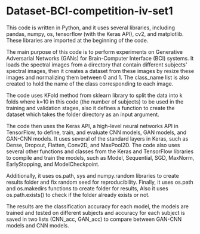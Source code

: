 # Dataset-BCI-competition-iv-set1
This code is written in Python, and it uses several libraries, including pandas, numpy, os, tensorflow (with the Keras API), cv2, and matplotlib. These libraries are imported at the beginning of the code.

The main purpose of this code is to perform experiments on Generative Adversarial Networks (GANs) for Brain-Computer Interface (BCI) systems. It loads the spectral images from a directory that contain different subjects' spectral images, then it creates a dataset from these images by resize these images and normalizing them between 0 and 1. The class_name list is also created to hold the name of the class corresponding to each image.

The code uses KFold method from sklearn library to split the data into k folds where k=10 in this code (the number of subjects) to be used in the training and validation stages, also it defines a function to create the dataset which takes the folder directory as an input argument.

The code then uses the Keras API, a high-level neural networks API in TensorFlow, to define, train, and evaluate CNN models, GAN models, and GAN-CNN models. It uses several of the standard layers in Keras, such as Dense, Dropout, Flatten, Conv2D, and MaxPool2D. The code also uses several other functions and classes from the Keras and TensorFlow libraries to compile and train the models, such as Model, Sequential, SGD, MaxNorm, EarlyStopping, and ModelCheckpoint.

Additionally, it uses os.path, sys and numpy.random libraries to create results folder and fix random seed for reproducibility. Finally, it uses os.path and os.makedirs functions to create folder for results, Also it uses os.path.exists() to check if the folder already exists or not.

The results are the classification accuracy for each model, the models are trained and tested on different subjects and accuracy for each subject is saved in two lists (CNN_acc, GAN_acc) to compare between GAN-CNN models and CNN models.
